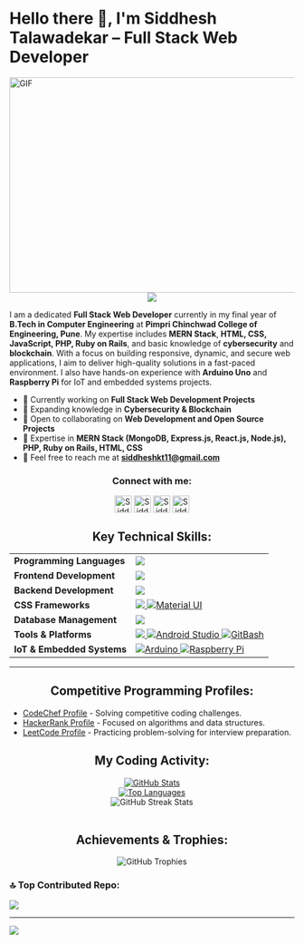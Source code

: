 # Hello there 👋, I'm Siddhesh Talawadekar – Full Stack Web Developer

  <img align="right" alt="GIF" src="code.gif" width="1000" height="380" />
<p align="center">
  <img src="https://readme-typing-svg.herokuapp.com?color=FFA500&size=30&center=true&vCenter=true&width=600&height=60&lines=Welcome+to+my+GitHub+Profile!;I'm+Siddhesh+Talawadekar;Full+Stack+Web+Developer;MERN+Expert;Final+Year+B.Tech+Student+in+Computer+Engineering">
</p>

I am a dedicated **Full Stack Web Developer** currently in my final year of **B.Tech in Computer Engineering** at **Pimpri Chinchwad College of Engineering, Pune**. My expertise includes **MERN Stack**, **HTML, CSS, JavaScript, PHP, Ruby on Rails**, and basic knowledge of **cybersecurity** and **blockchain**. With a focus on building responsive, dynamic, and secure web applications, I aim to deliver high-quality solutions in a fast-paced environment. I also have hands-on experience with **Arduino Uno** and **Raspberry Pi** for IoT and embedded systems projects.

- 🔭 Currently working on **Full Stack Web Development Projects**
- 🌱 Expanding knowledge in **Cybersecurity & Blockchain**
- 👯 Open to collaborating on **Web Development and Open Source Projects**
- 💬 Expertise in **MERN Stack (MongoDB, Express.js, React.js, Node.js), PHP, Ruby on Rails, HTML, CSS**
- 📧 Feel free to reach me at **siddheshkt11@gmail.com**

<div>

<h3 align="center">Connect with me:</h3>
<p align="center">
<a href="https://www.linkedin.com/in/siddheshkt11/" target="blank"><img align="center" src="https://img.icons8.com/color/48/000000/linkedin.png" alt="Siddhesh's LinkedIn" height="30" width="30" /></a>
<a href="https://www.codechef.com/users/siddheshkt11" target="blank"><img align="center" src="https://cdn.codechef.com/images/cc-logo-mobile.svg" alt="Siddhesh's CodeChef" height="30" width="30" /></a>
<a href="https://www.hackerrank.com/profile/siddheshkt11" target="blank"><img align="center" src="https://hrcdn.net/fcore/assets/work/header/hackerrank_logo-21e2867566.svg" alt="Siddhesh's HackerRank" height="30" width="30" /></a>
<a href="https://leetcode.com/u/imSiddhesh_11" target="blank"><img align="center" src="https://img.icons8.com/external-tal-revivo-shadow-tal-revivo/48/000000/external-level-up-your-coding-skills-and-quickly-land-a-job-logo-shadow-tal-revivo.png" alt="Siddhesh's LeetCode" height="30" width="30" /></a>
</p>
</div>

<h2 align="center">Key Technical Skills:</h2>
<table align="center">
<tr>
<td><b>Programming Languages</b></td>
<td> <a href="https://github.com/siddhesh11082002" >
    <img src="https://skillicons.dev/icons?i=js,php,ruby" />
</a> 
</td>
</tr>

<tr>
<td><b>Frontend Development</b></td>
<td> <a href="https://github.com/siddhesh11082002" >
    <img src="https://skillicons.dev/icons?i=react,html,css" />
  </a>
</td>
</tr>

<tr>
<td><b>Backend Development</b></td>
<td> <a href="https://github.com/siddhesh11082002" >
    <img src="https://skillicons.dev/icons?i=nodejs,express,ruby" />
  </a>
</td>
</tr>

<tr>
<td><b>CSS Frameworks</b></td>
<td> <a href="https://github.com/siddhesh11082002" >
    <img src="https://skillicons.dev/icons?i=bootstrap,tailwind" />
    <img src="https://img.icons8.com/color/48/000000/material-ui.png" alt="Material UI" />
   </a>
</td>
</tr>

<tr>
<td><b>Database Management</b></td>
<td> <a href="https://github.com/siddhesh11082002" >
    <img src="https://skillicons.dev/icons?i=mongodb,mysql" />
   </a>
</td>
</tr>

<tr>
<td><b>Tools & Platforms</b></td>
<td> <a href="https://github.com/siddhesh11082002" >
    <img src="https://skillicons.dev/icons?i=postman,git,github,vscode" />
    <img src="https://img.icons8.com/color/48/000000/android-studio--v3.png" alt="Android Studio" />
    <img src="https://img.icons8.com/color/48/000000/git.png" alt="GitBash" />
   </a>
</td>
</tr>

<tr>
<td><b>IoT & Embedded Systems</b></td>
<td> <a href="https://github.com/siddhesh11082002" >
    <img src="https://img.icons8.com/color/48/000000/arduino.png" alt="Arduino" />
    <img src="https://img.icons8.com/color/48/000000/raspberry-pi.png" alt="Raspberry Pi" />
   </a>
</td>
</tr>

</table>

<hr>

<h2 align="center">Competitive Programming Profiles:</h2>
<ul>
  <li><a href="https://www.codechef.com/users/siddheshkt11">CodeChef Profile</a> - Solving competitive coding challenges.</li>
  <li><a href="https://www.hackerrank.com/profile/siddheshkt11">HackerRank Profile</a> - Focused on algorithms and data structures.</li>
  <li><a href="https://leetcode.com/u/imSiddhesh_11">LeetCode Profile</a> - Practicing problem-solving for interview preparation.</li>
</ul>

<h2 align="center">My Coding Activity:</h2>

<div align="center">
<a href="https://github.com/siddhesh11082002">
  <img  src="https://github-stats-lemon.vercel.app/api?username=siddhesh11082002&show_icons=true&hide_border=true&theme=react" alt="GitHub Stats">
</a>
<br>
<a href="https://github.com/siddhesh11082002"><img src="https://github-readme-stats.vercel.app/api/top-langs/?username=siddhesh11082002&langs_count=10&title_color=0891b2&text_color=ffffff&icon_color=0891b2&bg_color=1c1917&hide_border=true&locale=en&custom_title=Top%20Languages" alt="Top Languages"></a>
<br>
<img src="https://github-readme-streak-stats.herokuapp.com/?user=siddhesh11082002&theme=react" alt="GitHub Streak Stats">
</div>

<br>

<h2 align="center">Achievements & Trophies:</h2>

<div align="center">
  <img src="https://github-profile-trophy.vercel.app/?username=siddhesh11082002&theme=radical&no-frame=false&no-bg=true&margin-w=4" alt="GitHub Trophies">
</div>

### 🔝 Top Contributed Repo:
![](https://github-contributor-stats.vercel.app/api?username=siddhesh11082002&limit=5&theme=dark&combine_all_yearly_contributions=true)

---
[![](https://visitcount.itsvg.in/api?id=siddhesh11082002&icon=0&color=0)](https://visitcount.itsvg.in)
